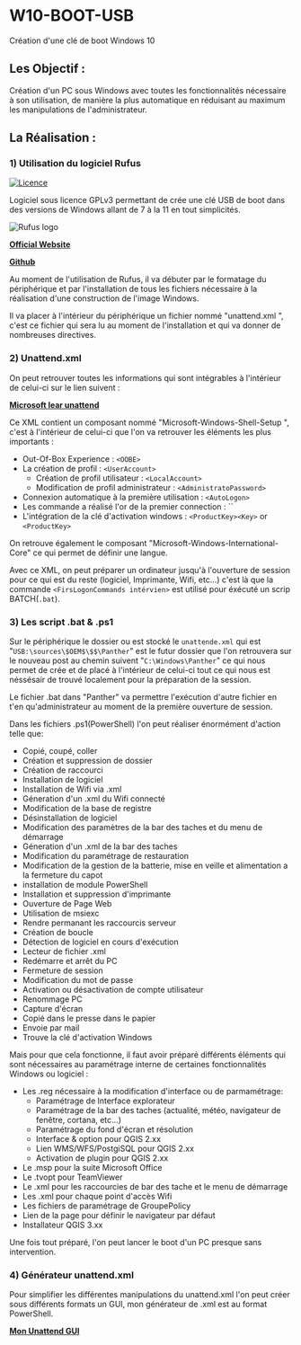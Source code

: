 # W10-BOOT-USB
Création d'une clé de boot Windows 10

## Les Objectif :

Création d'un PC sous Windows avec toutes les fonctionnalités nécessaire à son utilisation, de manière la plus automatique en réduisant au maximum les manipulations de l'administrateur.

## La Réalisation : 

### 1) Utilisation du logiciel Rufus
[![Licence](https://img.shields.io/badge/license-GPLv3-blue.svg?style=flat-square&label=License)](https://www.gnu.org/licenses/gpl-3.0.en.html)

Logiciel sous licence GPLv3 permettant de crée une clé USB de boot dans des versions de Windows allant de 7 à la 11 en tout simplicités.

 ![Rufus logo](https://raw.githubusercontent.com/pbatard/rufus/master/res/icons/rufus-128.png)
 
[__Official Website__](https://rufus.ie)

[__Github__](https://github.com/pbatard/rufus)

Au moment de l'utilisation de Rufus, il va débuter par le formatage du périphérique et par l'installation de tous les fichiers nécessaire à la réalisation d'une construction de l'image Windows.

Il va placer à l'intérieur du périphérique un fichier nommé "unattend.xml ", c'est ce fichier qui sera lu au moment de l'installation et qui va donner de nombreuses directives.
 
### 2) Unattend.xml
On peut retrouver toutes les informations qui sont intégrables à l'intérieur de celui-ci sur le lien suivent :

[__Microsoft lear unattend__](https://learn.microsoft.com/fr-fr/windows-hardware/customize/desktop/unattend/components-b-unattend)

Ce XML contient un composant nommé "Microsoft-Windows-Shell-Setup ", c'est à l'intérieur de celui-ci que l'on va retrouver les éléments les plus importants :
  - Out-Of-Box Experience : ``<OOBE>``
  - La création de profil : ``<UserAccount>``
    - Création de profil utilisateur : ``<LocalAccount>``
    - Modification de profil administrateur : ``<AdministratoPassword>``
  - Connexion automatique à la première utilisation : ``<AutoLogon>``
  - Les commande a réalisé l'or de la premier connection : ``<FirsLogonCommands>
  - L'intégration de la clé d'activation windows : ``<ProductKey><Key>`` or ``<ProductKey>``

On retrouve également le composant "Microsoft-Windows-International-Core" ce qui permet de définir une langue.

Avec ce XML, on peut préparer un ordinateur jusqu'à l'ouverture de session pour ce qui est du reste (logiciel, Imprimante, Wifi, etc...) c'est là que la commande ``<FirsLogonCommands intérvien>`` est utilisé pour éxécuté un scrip BATCH(``.bat``).

### 3) Les script .bat & .ps1
Sur le périphérique le dossier ou est stocké le ``unattende.xml`` qui est "``USB:\sources\$OEM$\$$\Panther``" est le futur dossier que l'on retrouvera sur le nouveau post au chemin suivent "``C:\Windows\Panther``" ce qui nous permet de crée et de placé à l'intérieur de celui-ci tout ce qui nous est néssésair de trouvé localement pour la préparation de la session.

Le fichier .bat dans "Panther" va permettre l'exécution d'autre fichier en t'en qu'administrateur au moment de la première ouverture de session.

Dans les fichiers .ps1(PowerShell) l'on peut réaliser énormément d'action telle que:

- Copié, coupé, coller
- Création et suppression de dossier
- Création de raccourci
- Installation de logiciel
- Installation de Wifi via .xml
- Géneration d'un .xml du Wifi connecté
- Modification de la base de registre
- Désinstallation de logiciel
- Modification des paramètres de la bar des taches et du menu de démarrage
- Géneration d'un .xml de la bar des taches
- Modification du paramétrage de restauration
- Modification de la gestion de la batterie, mise en veille et alimentation a la fermeture du capot
- installation de module PowerShell
- Installation et suppression d'imprimante
- Ouverture de Page Web
- Utilisation de msiexc
- Rendre permanant les raccourcis serveur
- Création de boucle
- Détection de logiciel en cours d'exécution
- Lecteur de fichier .xml
- Redémarre et arrêt du PC
- Fermeture de session
- Modification du mot de passe
- Activation ou désactivation de compte utilisateur
- Renommage PC
- Capture d'écran
- Copié dans le presse dans le papier
- Envoie par mail
- Trouve la clé d'activation Windows

Mais pour que cela fonctionne, il faut avoir préparé différents éléments qui sont nécessaires au paramétrage interne de certaines fonctionnalités Windows ou logiciel :

- Les .reg nécessaire à la modification d'interface ou de parmamétrage:
  - Paramétrage de lnterface explorateur
  - Paramétrage de la bar des taches (actualité, météo, navigateur de fenêtre, cortana, etc...)
  - Paramétrage du fond d'écran et résolution
  - Interface & option pour QGIS 2.xx
  - Lien WMS/WFS/PostgiSQL pour QGIS 2.xx
  - Activation de plugin pour QGIS 2.xx
- Le .msp pour la suite Microsoft Office
- Le .tvopt pour TeamViewer
- Le .xml pour les raccourcies de bar des tache et le menu de démarrage
- Les .xml pour chaque point d'accès Wifi
- Les fichiers de paramétrage de GroupePolicy
- Lien de la page pour définir le navigateur par défaut
- Installateur QGIS 3.xx

Une fois tout préparé, l'on peut lancer le boot d'un PC presque sans intervention.

### 4) Générateur unattend.xml
Pour simplifier les différentes manipulations du unattend.xml l'on peut créer sous différents formats un GUI, mon générateur de .xml est au format PowerShell.

[__Mon Unattend GUI__](https://github.com/tlaveille-CENRA/W10-BOOT-USB/tree/main/Panther/InstalCustome/Unattend)

  
